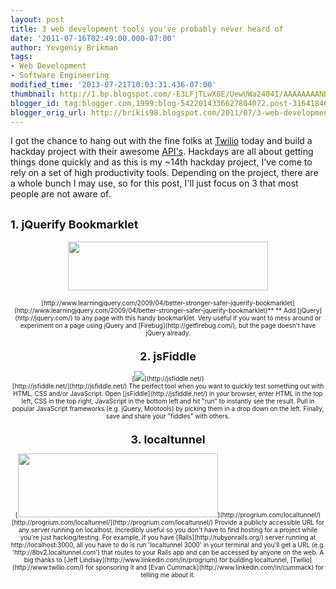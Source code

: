 ```yaml
---
layout: post
title: 3 web development tools you've probably never heard of
date: '2011-07-16T02:49:00.000-07:00'
author: Yevgeniy Brikman
tags:
- Web Development
- Software Engineering
modified_time: '2013-07-21T10:03:31.436-07:00'
thumbnail: http://1.bp.blogspot.com/-E3LFjTLwX8E/UewUWa2404I/AAAAAAAANB8/R5b-mudwwVY/s72-c/jquery-logo1.png
blogger_id: tag:blogger.com,1999:blog-5422014336627804072.post-3164184604792424465
blogger_orig_url: http://brikis98.blogspot.com/2011/07/3-web-development-tools-youve-probably.html
---
```


I got the chance to hang out with the fine folks at 
[Twilio](http://www.twilio.com/) today and build a hackday project with their 
awesome [API's](http://www.twilio.com/docs/index). Hackdays are all about 
getting things done quickly and as this is my ~14th hackday project, I've come 
to rely on a set of high productivity tools. Depending on the project, there 
are a whole bunch I may use, so for this post, I'll just focus on 3 that most 
people are not aware of. 

## <span style="font-size: large;">1. jQuerify Bookmarklet 
<b><span style="font-size: large;"> 
</b><div class="separator" style="clear: both; text-align: center;">[<img 
border="0" height="78" 
src="http://1.bp.blogspot.com/-E3LFjTLwX8E/UewUWa2404I/AAAAAAAANB8/R5b-mudwwVY/s320/jquery-logo1.png" 
width="320" 
/>](http://1.bp.blogspot.com/-E3LFjTLwX8E/UewUWa2404I/AAAAAAAANB8/R5b-mudwwVY/s1600/jquery-logo1.png) 
<div class="separator" style="clear: both; text-align: center;"> 
<div style="text-align: center;"><span style="font-size: 
x-small;">[http://www.learningjquery.com/2009/04/better-stronger-safer-jquerify-bookmarklet](http://www.learningjquery.com/2009/04/better-stronger-safer-jquerify-bookmarklet)** 
** 
Add [jQuery](http://jquery.com/) to any page with this handy bookmarklet. Very 
useful if you want to mess around or experiment on a page using jQuery and 
[Firebug](http://getfirebug.com/), but the page doesn't have jQuery already. 

## <span style="font-size: large;">2. jsFiddle 

<div class="separator" style="clear: both; text-align: center;">[<img 
border="0" 
src="http://2.bp.blogspot.com/-bw_USzA2PWg/TiFZ2maPqTI/AAAAAAAAJrQ/JxsvG9mrCs8/s1600/js-fiddle.png" 
/>](http://jsfiddle.net/)<div style="text-align: center;"><span 
style="font-size: x-small;">[http://jsfiddle.net/](http://jsfiddle.net/) 
The perfect tool when you want to quickly test something out with HTML, CSS 
and/or JavaScript. Open [jsFiddle](http://jsfiddle.net/) in your browser, 
enter HTML in the top left, CSS in the top right, JavaScript in the bottom 
left and hit "run" to instantly see the result. Pull in popular JavaScript 
frameworks (e.g. jQuery, Mootools) by picking them in a drop down on the left. 
Finally, save and share your "fiddles" with others. 

## <span style="font-size: large;">3. localtunnel 

<div class="separator" style="clear: both; text-align: center;">[<img 
border="0" height="102" 
src="http://progrium.com/localtunnel/images/banner.png" width="320" 
/>](http://progrium.com/localtunnel/)<div style="text-align: center;"><span 
style="font-size: 
x-small;">[http://progrium.com/localtunnel/](http://progrium.com/localtunnel/) 
Provide a publicly accessible URL for any server running on localhost. 
Incredibly useful so you don't have to find hosting for a project while you're 
just hacking/testing. For example, if you have 
[Rails](http://rubyonrails.org/) server running at http://localhost:3000, all 
you have to do is run 'localtunnel 3000' in your terminal and you'll get a URL 
(e.g. <span class="steps"><span 
class="code-sample">'http://8bv2.localtunnel.com') that routes to your Rails 
app and can be accessed by anyone on the web. A big thanks to [Jeff 
Lindsay](http://www.linkedin.com/in/progrium) for building localtunnel, 
[Twilio](http://www.twilio.com/) for sponsoring it and [Evan 
Cummack](http://www.linkedin.com/in/cummack) for telling me about it. 